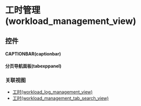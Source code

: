 # 工时管理(workload_management_view)  <!-- {docsify-ignore-all} -->



## 控件
#### CAPTIONBAR(captionbar)
#### 分页导航面板(tabexppanel)


### 关联视图
  * [工时(workload_log_management_view)](app/view/workload_log_management_view)
  * [工时(workload_management_tab_search_view)](app/view/workload_management_tab_search_view)

<script>
 const { createApp } = Vue
  createApp({
    data() {
      return {

      }
    }
  }).use(ElementPlus).mount('#app')
</script>